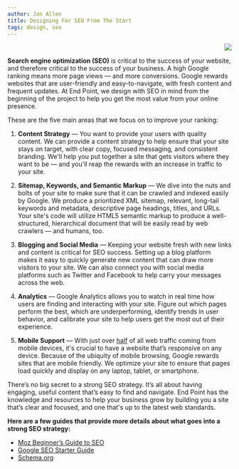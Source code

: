 ```yaml
---
author: Jon Allen
title: Designing For SEO From The Start
tags: design, seo
---
```


<p style="clear: both; text-align: right"><a href="/blog/2018/03/26/designing-for-seo-from-the-start/analytics-2.png" imageanchor="1"><img border="0" src="/blog/2018/03/26/designing-for-seo-from-the-start/analytics-2.png" /></a>
</p>

**Search engine optimization (SEO)** is critical to the success of your website, and therefore critical to the success of your business. A high Google ranking means more page views — and more conversions. Google rewards websites that are user-friendly and easy-to-navigate, with fresh content and frequent updates. At End Point, we design with SEO in mind from the beginning of the project to help you get the most value from your online presence.

These are the five main areas that we focus on to improve your ranking:

1. **Content Strategy** — You want to provide your users with quality content. We can provide a content strategy to help ensure that your site stays on target, with clear copy, focused messaging, and consistent branding. We'll help you put together a site that gets visitors where they want to be — and you'll reap the rewards with an increase in traffic to your site.

2. **Sitemap, Keywords, and Semantic Markup** — We dive into the nuts and bolts of your site to make sure that it can be crawled and indexed easily by Google. We produce a prioritized XML sitemap, relevant, long-tail keywords and metadata, descriptive page headings, titles, and URLs. Your site's code will utilize HTML5 semantic markup to produce a well-structured, hierarchical document that will be easily read by web crawlers — and humans, too.

4. **Blogging and Social Media** — Keeping your website fresh with new links and content is critical for SEO success. Setting up a blog platform makes it easy to quickly generate new content that can draw more visitors to your site. We can also connect you with social media platforms such as Twitter and Facebook to help carry your messages across the web.

5. **Analytics** — Google Analytics allows you to watch in real time how users are finding and interacting with your site. Figure out which pages perform the best, which are underperforming, identify trends in user behavior, and calibrate your site to help users get the most out of their experience.

6. **Mobile Support** — With just over <a href="https://www.statista.com/statistics/277125/share-of-website-traffic-coming-from-mobile-devices/" target="_blank">half</a> of all web traffic coming from mobile devices, it's crucial to have a website that’s responsive on any device. Because of the ubiquity of mobile browsing, Google rewards sites that are mobile friendly. We optimize your site to ensure that pages load quickly and display on any laptop, tablet, or smartphone.

There’s no big secret to a strong SEO strategy. It’s all about having engaging, useful content that’s easy to find and navigate. End Point has the knowledge and resources to help your business grow by building you a site that’s clear and focused, and one that's up to the latest web standards.

**Here are a few guides that provide more details about what goes into a strong SEO strategy:**

<ul>
<li><a href="https://moz.com/beginners-guide-to-seo" target="_blank">Moz Beginner’s Guide to SEO</a></li>

<li><a href="https://support.google.com/webmasters/answer/7451184?hl=en" target="_blank">Google SEO Starter Guide</a></li>

<li><a href="http://schema.org/" target="_blank">Schema.org</a></li>
</ul>


